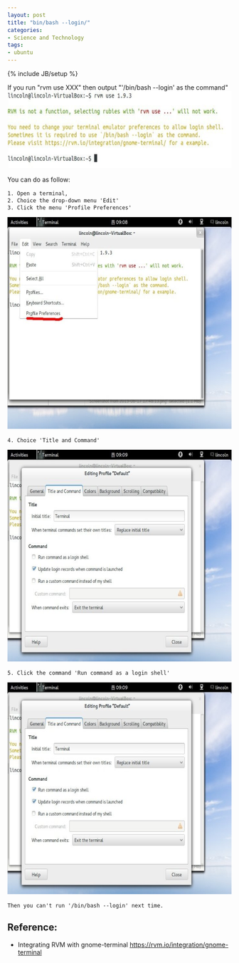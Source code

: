 ```yaml
---
layout: post
title: "bin/bash --login/"
categories:
- Science and Technology
tags:
- ubuntu
---
```

{% include JB/setup %}

If you run "rvm use XXX"
then output "'/bin/bash --login' as the command"
<img src="/files/images/626a2e8dgdf8b869ca3a3.jpg" width="690" height="173" name="image_operate_31221371690772981" alt="'/bin/bash&nbsp;&lt;wbr&gt;--login'&nbsp;&lt;wbr&gt;command&nbsp;&lt;wbr&gt;problem" />
<div>You can do as follow:</div>

    1. Open a terminal,
    2. Choice the drop-down menu 'Edit'
    3. Click the menu 'Profile Preferences'

<img src="/files/images/626a2e8dgdf8b96ad588e.jpg" width="690" height="476" name="image_operate_31041371690797435" alt="'/bin/bash&nbsp;&lt;wbr&gt;--login'&nbsp;&lt;wbr&gt;command&nbsp;&lt;wbr&gt;problem" />

    4. Choice 'Title and Command'

<img src="/files/images/626a2e8dgdf8b98f86638.jpg" width="690" height="476" name="image_operate_96021371690801075" alt="'/bin/bash&nbsp;&lt;wbr&gt;--login'&nbsp;&lt;wbr&gt;command&nbsp;&lt;wbr&gt;problem" />

    5. Click the command 'Run command as a login shell'

<img src="/files/images/626a2e8dg7cc128e9050a.jpg" width="690" height="476" name="image_operate_86521371690853066" alt="'/bin/bash&nbsp;&lt;wbr&gt;--login'&nbsp;&lt;wbr&gt;command&nbsp;&lt;wbr&gt;problem" />

    Then you can't run '/bin/bash --login' next time.

## Reference:

+ Integrating RVM with gnome-terminal <a href="https://rvm.io/integration/gnome-terminal">https://rvm.io/integration/gnome-terminal</a>
